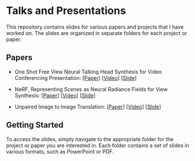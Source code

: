 # Talks and Presentations


This repository contains slides for various papers and projects that I have worked on. The slides are organized in separate folders for each project or paper.

## Papers

* One Shot Free View Neural Talking Head Synthesis for Video Conferencing Presentation: [[Paper](https://arxiv.org/abs/2011.15126)]   [[Video](https://www.youtube.com/watch?v=oKKeae_Sc-I&t=751s&ab_channel=AminFadaeinejad)] [[Slide](https://github.com/aminfadaei116/talks-presentations/blob/main/deep-learning/computer-vision/gan/One-Shot%20Free-View%20Neural%20Talking-Head%20Synthesis%20for%20Video%20Conferencing%20Presentation.pptx)]

* NeRF, Representing Scenes as Neural Radiance Fields for View Synthesis: [[Paper](https://arxiv.org/abs/2003.08934)]  [[Video](https://www.youtube.com/watch?v=oKKeae_Sc-I&t=751s&ab_channel=AminFadaeinejad)] [[Slide](https://github.com/aminfadaei116/talks-presentations/tree/main/deep-learning/computer-vision/nerf)]

* Unpaired Image to Image Translation: [[Paper](https://arxiv.org/abs/1703.10593)]  [[Video](https://youtu.be/wXQPglO9ZTo)] [[Slide](https://github.com/aminfadaei116/talks-presentations/blob/main/deep-learning/computer-vision/gan/Unpaired%20Image-to-Image%20Translation.pptx)]



## Getting Started

To access the slides, simply navigate to the appropriate folder for the project or paper you are interested in. Each folder contains a set of slides in various formats, such as PowerPoint or PDF.
